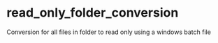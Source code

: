 # read_only_folder_conversion
Conversion for all files in folder to read only using a windows batch file
